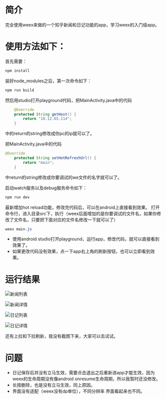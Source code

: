 # 简介

完全使用weex来做的一个知乎新闻和日记功能的app，学习weex的入门级app。

# 使用方法如下：

首先需要：
``` java
npm install
```

装好node_modules之后，第一次命令如下：
``` java
npm run build
```
然后用studio打开playground代码，把MainActivity.java中的代码
``` java
    @Override
    protected String getHost() {
        return "10.12.65.114";
    }
```
中的return的string修改成你pc的ip就可以了。

把MainActivity.java中的代码
``` java
@Override
    protected String setHotRefreshUrl() {
        return "main";
    }
```
中return的string修改成你要调试的we文件的名字就可以了。

启动watch服务以及debug服务命令如下：
``` java
npm run dev
```

最新增加hot reload功能，修改完代码后，可以在android上直接看到效果。
打开命令行，进入目录src下，执行（weex后面增加的是你要调试的文件名，如果你修改了文件名，只要把下面对应的文件名修改一下就可以了）
``` java
weex main.js
```

-  使用android studio打开playground，运行app，修改代码，就可以直接看到效果了。
-  如果更改代码没有效果，点一下app右上角的刷新按钮，也可以立即看到效果。

# 运行结果

![新闻列表](http://img.blog.csdn.net/20170206214702556?watermark/2/text/aHR0cDovL2Jsb2cuY3Nkbi5uZXQvemptMDUxOA==/font/5a6L5L2T/fontsize/400/fill/I0JBQkFCMA==/dissolve/70/gravity/SouthEast)

![新闻详情](http://img.blog.csdn.net/20170206214738150?watermark/2/text/aHR0cDovL2Jsb2cuY3Nkbi5uZXQvemptMDUxOA==/font/5a6L5L2T/fontsize/400/fill/I0JBQkFCMA==/dissolve/70/gravity/SouthEast)

![日记列表](http://img.blog.csdn.net/20170206214802174?watermark/2/text/aHR0cDovL2Jsb2cuY3Nkbi5uZXQvemptMDUxOA==/font/5a6L5L2T/fontsize/400/fill/I0JBQkFCMA==/dissolve/70/gravity/SouthEast)

![日记详情](http://img.blog.csdn.net/20170206214852994?watermark/2/text/aHR0cDovL2Jsb2cuY3Nkbi5uZXQvemptMDUxOA==/font/5a6L5L2T/fontsize/400/fill/I0JBQkFCMA==/dissolve/70/gravity/SouthEast)

还有上拉和下拉刷新，我没有截图下来，大家可以去试试。

# 问题
-  日记保存后并没有立马生效，需要点击退出之后重新进app才能生效，因为weex的生命周期没有像android onresume生命周期，所以我暂时还没修改。
-  长按删除，也是没有立马生效，同上原因。
-  界面没有适配（weex没有dp单位），不同分辨率 界面看起来也不同。








